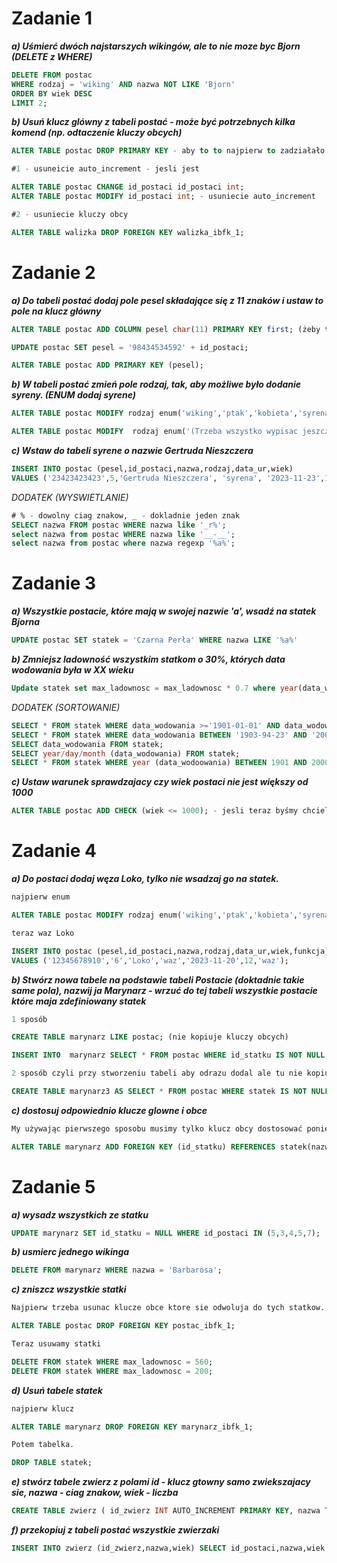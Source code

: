 # Zadanie 1

***a) Uśmierć dwóch najstarszych wikingów, ale to nie moze byc Bjorn (DELETE z WHERE)***

```sql
DELETE FROM postac
WHERE rodzaj = 'wiking' AND nazwa NOT LIKE 'Bjorn'
ORDER BY wiek DESC
LIMIT 2;
```

***b) Usuń klucz glówny z tabeli postać - może być potrzebnych kilka komend (np. odtaczenie kluczy obcych)***

```sql
ALTER TABLE postac DROP PRIMARY KEY - aby to to najpierw to zadziałało

#1 - usuneicie auto_increment - jesli jest

ALTER TABLE postac CHANGE id_postaci id_postaci int;
ALTER TABLE postac MODIFY id_postaci int; - usuniecie auto_increment

#2 - usuniecie kluczy obcy

ALTER TABLE walizka DROP FOREIGN KEY walizka_ibfk_1; 
```

# Zadanie 2

***a) Do tabeli postać dodaj pole pesel składające się z 11 znaków i ustaw to pole na klucz główny***

```sql
ALTER TABLE postac ADD COLUMN pesel char(11) PRIMARY KEY first; (żeby to zadziałało, to trzeba ustawić coś w tabeli)

UPDATE postac SET pesel = '98434534592' + id_postaci;

ALTER TABLE postac ADD PRIMARY KEY (pesel);
```

***b) W tabeli postać zmień pole rodzaj, tak, aby możliwe było dodanie syreny. (ENUM dodaj syrene)***

```sql
ALTER TABLE postac MODIFY rodzaj enum('wiking','ptak','kobieta','syrena');

ALTER TABLE postac MODIFY  rodzaj enum('(Trzeba wszystko wypisac jeszcze raz + coś nowego)')
```

***c) Wstaw do tabeli syrene o nazwie Gertruda Nieszczera***

```sql
INSERT INTO postac (pesel,id_postaci,nazwa,rodzaj,data_ur,wiek)
VALUES ('23423423423',5,'Gertruda Nieszczera', 'syrena', '2023-11-23',125);
````

*DODATEK (WYSWIETLANIE)*

```sql
# % - dowolny ciag znakow, _ - dokladnie jeden znak
SELECT nazwa FROM postac WHERE nazwa like '_r%';
select nazwa from postac WHERE nazwa like '__-__';
select nazwa from postac where nazwa regexp '%a%';
```

# Zadanie 3 

***a) Wszystkie postacie, które mają w swojej nazwie 'a', wsadź na statek Bjorna***

```sql
UPDATE postac SET statek = 'Czarna Perła' WHERE nazwa LIKE '%a%'
```

***b) Zmniejsz ladowność wszystkim statkom o 30%, których data wodowania była w XX wieku***

```sql
Update statek set max_ladownosc = max_ladownosc * 0.7 where year(data_wodowania) between 1701 and 2001;
```

*DODATEK (SORTOWANIE)*

```sql
SELECT * FROM statek WHERE data_wodowania >='1901-01-01' AND data_wodowania <= '2003-10-02';
SELECT * FROM statek WHERE data_wodowania BETWEEN '1903-94-23' AND '2009-12-31';
SELECT data_wodowania FROM statek;
SELECT year/day/month (data_wodowania) FROM statek;
SELECT * FROM statek WHERE year (data_wodoowania) BETWEEN 1901 AND 2000;
```

***c) Ustaw warunek sprawdzajacy czy wiek postaci nie jest większy od 1000***

```sql
ALTER TABLE postac ADD CHECK (wiek <= 1000); - jesli teraz byśmy chcieli cos zmienic w tabeli to musi to spelniać to.
```

# Zadanie 4

***a) Do postaci dodaj węza Loko, tylko nie wsadzaj go na statek.***

```sql
najpierw enum

ALTER TABLE postac MODIFY rodzaj enum('wiking','ptak','kobieta','syrena','waz');

teraz waz Loko

INSERT INTO postac (pesel,id_postaci,nazwa,rodzaj,data_ur,wiek,funkcja)
VALUES ('12345678910','6','Loko','waz','2023-11-20',12,'waz');
```

***b) Stwórz nowa tabele na podstawie tabeli Postacie (doktadnie takie same pola), 
nazwij ja Marynarz - wrzuć do tej tabeli wszystkie postacie które maja zdefiniowany statek***

```sql
1 sposób

CREATE TABLE marynarz LIKE postac; (nie kopiuje kluczy obcych)

INSERT INTO  marynarz SELECT * FROM postac WHERE id_statku IS NOT NULL;

2 sposób czyli przy stworzeniu tabeli aby odrazu dodal ale tu nie kopiuje klucza glownego i obcego.

CREATE TABLE marynarz3 AS SELECT * FROM postac WHERE statek IS NOT NULL;
```

***c) dostosuj odpowiednio klucze glowne i obce***

```sql
My używając pierwszego sposobu musimy tylko klucz obcy dostosować ponieważ juz mamy juz głowny.

ALTER TABLE marynarz ADD FOREIGN KEY (id_statku) REFERENCES statek(nazwa_statku);
```

# Zadanie 5

***a) wysadz wszystkich ze statku***

```sql
UPDATE marynarz SET id_statku = NULL WHERE id_postaci IN (5,3,4,5,7);
```

***b) usmierc jednego wikinga***

```sql
DELETE FROM marynarz WHERE nazwa = 'Barbarosa';
```

***c) zniszcz wszystkie statki***

```sql
Najpierw trzeba usunac klucze obce ktore sie odwoluja do tych statkow.

ALTER TABLE postac DROP FOREIGN KEY postac_ibfk_1;

Teraz usuwamy statki

DELETE FROM statek WHERE max_ladownosc = 560;
DELETE FROM statek WHERE max_ladownosc = 200;

```

***d) Usuń tabele statek***

```sql
najpierw klucz

ALTER TABLE marynarz DROP FOREIGN KEY marynarz_ibfk_1;

Potem tabelka.

DROP TABLE statek;
```

***e) stwórz tabele zwierz z polami id - klucz gtowny samo zwiekszajacy sie, nazwa - ciag znakow, wiek - liczba***

```sql
CREATE TABLE zwierz ( id_zwierz INT AUTO_INCREMENT PRIMARY KEY, nazwa TEXT, wiek INT );
```

***f) przekopiuj z tabeli postać wszystkie zwierzaki***

```sql
INSERT INTO zwierz (id_zwierz,nazwa,wiek) SELECT id_postaci,nazwa,wiek FROM  postac WHERE rodzaj IN ('waz','ptak');
```
